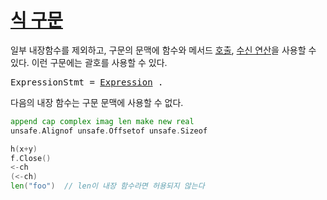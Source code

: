 # [식 구문](#expression-statements)

일부 내장함수를 제외하고, 구문의 문맥에 함수와 메서드 [호출](/Expressions/calls.html), [수신 연산](/Expressions/receive_operator.html)을 사용할 수 있다. 이런 구문에는 괄호를 사용할 수 있다.

<pre>
<a id="ExpressionStmt">ExpressionStmt</a> = <a href="/Expressions/operators.html#Expression">Expression</a> .
</pre>

다음의 내장 함수는 구문 문맥에 사용할 수 없다.

```go
append cap complex imag len make new real
unsafe.Alignof unsafe.Offsetof unsafe.Sizeof
```

```go
h(x+y)
f.Close()
<-ch
(<-ch)
len("foo")  // len이 내장 함수라면 허용되지 않는다
```
